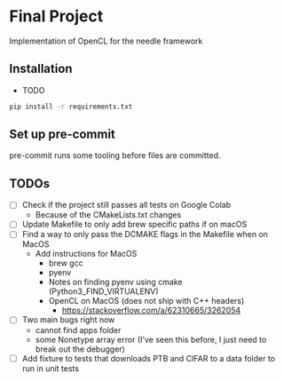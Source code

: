 # Final Project

Implementation of OpenCL for the needle framework

## Installation

- TODO

```bash
pip install -r requirements.txt
```

## Set up pre-commit

pre-commit runs some tooling before files are committed.


## TODOs

- [ ] Check if the project still passes all tests on Google Colab
  - Because of the CMakeLists.txt changes
- [ ] Update Makefile to only add brew specific paths if on macOS
- [ ] Find a way to only pass the DCMAKE flags in the Makefile when on MacOS
  - Add instructions for MacOS
    - brew gcc
    - pyenv
    - Notes on finding pyenv using cmake (Python3_FIND_VIRTUALENV)
    - OpenCL on MacOS (does not ship with C++ headers)
      - https://stackoverflow.com/a/62310665/3262054
- [ ] Two main bugs right now
  - cannot find apps folder
  - some Nonetype array error (I've seen this before, I just need to break out
  the debugger)
- [ ] Add fixture to tests that downloads PTB and CIFAR to a data folder to run
in unit tests
